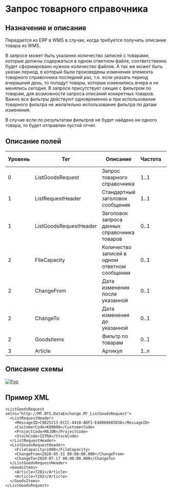 # Запрос товарного справочника

## Назначение и описание
Передается из ERP в WMS в случае, когда требуется получить описание товара из WMS.

В запросе может быть указанно количество записей с товарами, которые должны содержаться в одном ответном файле, соответственно будет сформировано нужное количество файлов. А так же может быть указан период, в который были произведены изменения элемента товарного справочника последний раз, т.е. если указать период вчерашний день, то попадут товары, которые изменились вчера и не менялись сегодня. В запросе присутствует секция с фильтром по товарам, для возможности запроса описаний конкретных товаров. Важно все фильтры действуют одновременно и при использовании товарного фильтра не желательно использование фильтра по датам изменения.

В случае если по результатам фильтров не будет найдено ни одного товара, то будет отправлен пустой отчет.

## Описание полей
Уровень | Тег | Описание | Частота | Тип данных | Размер поля | Комментарий               
--------|-----|----------|---------|------------|-------------|------------ 
0       | ListGoodsRequest       | Запрос товарного справочника                  | 1..1    |            |             |                           
1       | ListRequestHeader      | Стандартный заголовок сообщения               | 1..1    |            |             | Общая структура сообщения 
1       | ListGoodsRequestHeader | Заголовок запроса данных справочника товаров  | 0..1    |            |             |                           
2       | FileCapacity           | Количество записей в одном ответном сообщении | 0..1    | Integer    |             | По умолчанию 10000        
2       | ChangeFrom             | Дата изменения после указанной                | 0..1    | DateTime   |             | 
2       | ChangeTo               | Дата изменения до указанной                   | 0..1    | DateTime   |             |
2       | GoodsItems             | Фильтр по товарам                             | 0..1    |            |             |                           
3       | Article                | Артикул                                       | 1..n    | String     | 100         |                           

## Описание схемы
<a href="/XSD/MT_ListGoodsRequest.xsd" rel="XSD">![Foo](https://user-images.githubusercontent.com/22858622/134012526-73d1b128-a2cd-4d14-8a13-10f81a57c04f.png)</a>

## Пример XML
```
<ListGoodsRequest xmlns="http://MT.BTS.DataExchange.MT_ListGoodsRequest">
  <ListRequestHeader>
    <MessageID>C9D25213-ECCC-4410-ADF2-E48D68685D36</MessageID>
    <CustomerCode>К00000</CustomerCode>
    <ProjectCode>MAJOR</ProjectCode>
    <StockCode>ISTRA</StockCode>
  </ListRequestHeader>
  <ListGoodsRequestHeader>
    <FileCapacity>1000</FileCapacity>
    <ChangeFrom>2020-05-31 00:00:00.000</ChangeFrom>
    <ChangeTo>2020-07-17 00:00:00.000</ChangeTo>
  </ListGoodsRequestHeader>
  <GoodsItems>
    <Article>7281</Article>
    <Article>7282</Article>
  </GoodsItems>
</ListGoodsRequest>
```
